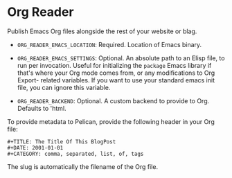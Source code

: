# Org Reader

Publish Emacs Org files alongside the rest of your website or blag.

- `ORG_READER_EMACS_LOCATION`: Required. Location of Emacs binary.

- `ORG_READER_EMACS_SETTINGS`: Optional. An absolute path to an Elisp file, to
  run per invocation. Useful for initializing the `package` Emacs library if
  that's where your Org mode comes from, or any modifications to Org Export-
  related variables. If you want to use your standard emacs init file, you 
  can ignore this variable.

- `ORG_READER_BACKEND`: Optional. A custom backend to provide to Org. Defaults
  to 'html.

To provide metadata to Pelican, provide the following header in your Org file:

	#+TITLE: The Title Of This BlogPost
	#+DATE: 2001-01-01
	#+CATEGORY: comma, separated, list, of, tags

The slug is automatically the filename of the Org file.
